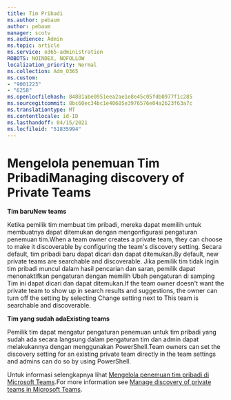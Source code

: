 ```yaml
---
title: Tim Pribadi
ms.author: pebaum
author: pebaum
manager: scotv
ms.audience: Admin
ms.topic: article
ms.service: o365-administration
ROBOTS: NOINDEX, NOFOLLOW
localization_priority: Normal
ms.collection: Adm_O365
ms.custom:
- "9001223"
- "6258"
ms.openlocfilehash: 84881abe0951eea2ae1e8e45c05fdb0977f1c285
ms.sourcegitcommit: 8bc60ec34bc1e40685e3976576e04a2623f63a7c
ms.translationtype: MT
ms.contentlocale: id-ID
ms.lasthandoff: 04/15/2021
ms.locfileid: "51835994"
---
```

# <a name="managing-discovery-of-private-teams"></a><span data-ttu-id="b9345-102">Mengelola penemuan Tim Pribadi</span><span class="sxs-lookup"><span data-stu-id="b9345-102">Managing discovery of Private Teams</span></span>

<span data-ttu-id="b9345-103">**Tim baru**</span><span class="sxs-lookup"><span data-stu-id="b9345-103">**New teams**</span></span>

<span data-ttu-id="b9345-104">Ketika pemilik tim membuat tim pribadi, mereka dapat memilih untuk membuatnya dapat ditemukan dengan mengonfigurasi pengaturan penemuan tim.</span><span class="sxs-lookup"><span data-stu-id="b9345-104">When a team owner creates a private team, they can choose to make it discoverable by configuring the team's discovery setting.</span></span> <span data-ttu-id="b9345-105">Secara default, tim pribadi baru dapat dicari dan dapat ditemukan.</span><span class="sxs-lookup"><span data-stu-id="b9345-105">By default, new private teams are searchable and discoverable.</span></span> <span data-ttu-id="b9345-106">Jika pemilik tim tidak ingin tim pribadi muncul dalam hasil pencarian dan saran, pemilik dapat menonaktifkan pengaturan dengan memilih Ubah pengaturan di samping Tim ini dapat dicari dan dapat ditemukan.</span><span class="sxs-lookup"><span data-stu-id="b9345-106">If the team owner doesn't want the private team to show up in search results and suggestions, the owner can turn off the setting by selecting Change setting next to This team is searchable and discoverable.</span></span>  

<span data-ttu-id="b9345-107">**Tim yang sudah ada**</span><span class="sxs-lookup"><span data-stu-id="b9345-107">**Existing teams**</span></span>

<span data-ttu-id="b9345-108">Pemilik tim dapat mengatur pengaturan penemuan untuk tim pribadi yang sudah ada secara langsung dalam pengaturan tim dan admin dapat melakukannya dengan menggunakan PowerShell.</span><span class="sxs-lookup"><span data-stu-id="b9345-108">Team owners can set the discovery setting for an existing private team directly in the team settings and admins can do so by using PowerShell.</span></span>  

<span data-ttu-id="b9345-109">Untuk informasi selengkapnya lihat  [Mengelola penemuan tim pribadi di Microsoft Teams](https://docs.microsoft.com/microsoftteams/manage-discovery-of-private-teams).</span><span class="sxs-lookup"><span data-stu-id="b9345-109">For more information see  [Manage discovery of private teams in Microsoft Teams](https://docs.microsoft.com/microsoftteams/manage-discovery-of-private-teams).</span></span>
